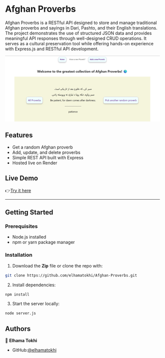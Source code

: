 # Afghan Proverbs

Afghan Proverbs is a RESTful API designed to store and manage traditional Afghan proverbs and sayings in Dari, Pashto, and their English translations. The project demonstrates the use of structured JSON data and provides meaningful API responses through well-designed CRUD operations. It serves as a cultural preservation tool while offering hands-on experience with Express.js and RESTful API development.

![screenshot](./public/images/proverb.png)

## Features

- Get a random Afghan proverb
- Add, update, and delete proverbs
- Simple REST API built with Express
- Hosted live on Render

## Live Demo

👉[Try it here](https://afghan-proverbs-562o.onrender.com)

---

## Getting Started

### Prerequisites

- Node.js installed
- npm or yarn package manager

### Installation

1. Download the **Zip** file or clone the repo with:

```bash
git clone https://github.com/elhamatokhi/Afghan-Proverbs.git
```

2. Install dependencies:

```bash
npm install
```

3. Start the server locally:

```bash
node server.js
```

## Authors

👤 **Elhama Tokhi**

- GitHub:[@elhamatokhi](https://github.com/elhamatokhi)
